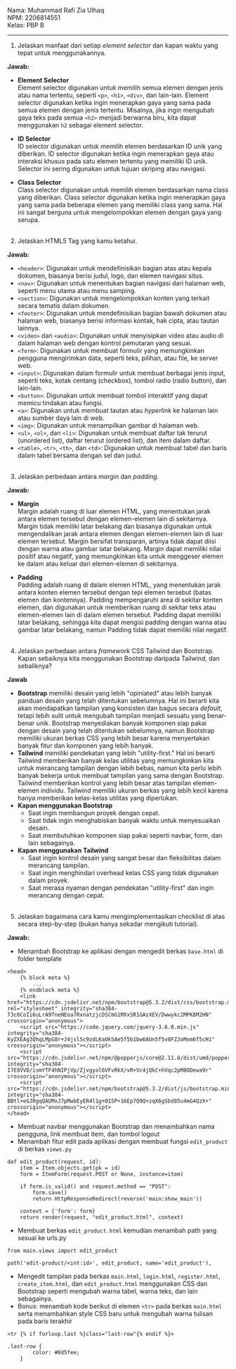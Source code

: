 Nama: Muhammad Rafi Zia Ulhaq<br>
NPM: 2206814551<br>
Kelas: PBP B
<hr>

1. Jelaskan manfaat dari setiap *element selector* dan kapan waktu yang tepat untuk menggunakannya.

**Jawab:**

* **Element Selector**<br>
Element selector digunakan untuk memilih semua elemen dengan jenis atau nama tertentu, seperti `<p>`, `<h1>`, `<div>`, dan lain-lain. Element selector digunakan ketika ingin menerapkan gaya yang sama pada semua elemen dengan jenis tertentu. Misalnya, jika ingin mengubah gaya teks pada semua `<h2>` menjadi berwarna biru, kita dapat menggunakan `h2` sebagai element selector.

* **ID Selector**<br>
ID selector digunakan untuk memilih elemen berdasarkan ID unik yang diberikan. ID selector digunakan ketika ingin menerapkan gaya atau interaksi khusus pada satu elemen tertentu yang memiliki ID unik. Selector ini sering digunakan untuk tujuan skriping atau navigasi.

* **Class Selector**<br>
Class selector digunakan untuk memilih elemen berdasarkan nama class yang diberikan. Class selector digunakan ketika ingin menerapkan gaya yang sama pada beberapa elemen yang memiliki class yang sama. Hal ini sangat berguna untuk mengelompokkan elemen dengan gaya yang serupa.
<br><br>


2. Jelaskan HTML5 Tag yang kamu ketahui.

**Jawab:**

* `<header>`: Digunakan untuk mendefinisikan bagian atas atau kepala dokumen, biasanya berisi judul, logo, dan elemen navigasi situs.
* `<nav>`: Digunakan untuk menentukan bagian navigasi dari halaman web, seperti menu utama atau menu samping.
* `<section>`: Digunakan untuk mengelompokkan konten yang terkait secara tematis dalam dokumen.
* `<footer>`: Digunakan untuk mendefinisikan bagian bawah dokumen atau halaman web, biasanya berisi informasi kontak, hak cipta, atau tautan lainnya.
* `<video>` dan `<audio>`: Digunakan untuk menyisipkan video atau audio di dalam halaman web dengan kontrol pemutaran yang sesuai.
* `<form>`: Digunakan untuk membuat formulir yang memungkinkan pengguna mengirimkan data, seperti teks, pilihan, atau file, ke server web.
* `<input>`: Digunakan dalam formulir untuk membuat berbagai jenis input, seperti teks, kotak centang (checkbox), tombol radio (radio button), dan lain-lain.
* `<button>`: Digunakan untuk membuat tombol interaktif yang dapat memicu tindakan atau fungsi.
* `<a>`: Digunakan untuk membuat tautan atau *hyperlink* ke halaman lain atau sumber daya lain di web.
* `<img>`: Digunakan untuk menampilkan gambar di halaman web.
* `<ul>`, `<ol>`, dan `<li>`: Digunakan untuk membuat daftar tak terurut (unordered list), daftar terurut (ordered list), dan item dalam daftar.
* `<table>`, `<tr>`, `<th>`, dan `<td>`: Digunakan untuk membuat tabel dan baris dalam tabel bersama dengan sel dan judul.
<br><br>


3. Jelaskan perbedaan antara *margin* dan *padding*.

**Jawab:**

* **Margin**<br>
Margin adalah ruang di luar elemen HTML, yang menentukan jarak antara elemen tersebut dengan elemen-elemen lain di sekitarnya.
Margin tidak memiliki latar belakang dan biasanya digunakan untuk mengendalikan jarak antara elemen dengan elemen-elemen lain di luar elemen tersebut. Margin bersifat transparan, artinya tidak dapat diisi dengan warna atau gambar latar belakang. Margin dapat memiliki nilai positif atau negatif, yang memungkinkan kita untuk menggeser elemen ke dalam atau keluar dari elemen-elemen di sekitarnya.

* **Padding**<br>
Padding adalah ruang di dalam elemen HTML, yang menentukan jarak antara konten elemen tersebut dengan tepi elemen tersebut (batas elemen dan kontennya). Padding mempengaruhi area di sekitar konten elemen, dan digunakan untuk memberikan ruang di sekitar teks atau elemen-elemen lain di dalam elemen tersebut. Padding dapat memiliki latar belakang, sehingga kita dapat mengisi padding dengan warna atau gambar latar belakang, namun Padding tidak dapat memiliki nilai negatif.
<br><br>


4. Jelaskan perbedaan antara *framework* CSS Tailwind dan Bootstrap. Kapan sebaiknya kita menggunakan Bootstrap daripada Tailwind, dan sebaliknya?

**Jawab**

* **Bootstrap** memiliki desain yang lebih "opiniated" atau lebih banyak panduan desain yang telah ditentukan sebelumnya. Hal ini berarti kita akan mendapatkan tampilan yang konsisten dan bagus secara *default*, tetapi lebih sulit untuk mengubah tampilan menjadi sesuatu yang benar-benar unik. Bootstrap menyediakan banyak komponen siap pakai dengan desain yang telah ditentukan sebelumnya, namun Bootstrap memiliki ukuran berkas CSS yang lebih besar karena menyertakan banyak fitur dan komponen yang lebih banyak.
* **Tailwind** memiliki pendekatan yang lebih "utility-first." Hal ini berarti Tailwind memberikan banyak kelas utilitas yang memungkinkan kita untuk merancang tampilan dengan lebih bebas, namun kita perlu lebih banyak bekerja untuk membuat tampilan yang sama dengan Bootstrap. Tailwind memberikan kontrol yang lebih besar atas tampilan elemen-elemen individu. Tailwind memiliki ukuran berkas yang lebih kecil karena hanya memberikan kelas-kelas utilitas yang diperlukan.
* **Kapan menggunakan Bootstrap**
    * Saat ingin membangun proyek dengan cepat.
    * Saat tidak ingin menghabiskan banyak waktu untuk menyesuaikan desain.
    * Saat membutuhkan komponen siap pakai seperti navbar, form, dan lain sebagainya.
* **Kapan menggunakan Tailwind**
    * Saat ingin kontrol desain yang sangat besar dan fleksibilitas dalam merancang tampilan.
    * Saat ingin menghindari overhead kelas CSS yang tidak digunakan dalam proyek.
    * Saat merasa nyaman dengan pendekatan "utility-first" dan ingin merancang dengan cepat.
<br><br>


5. Jelaskan bagaimana cara kamu mengimplementasikan checklist di atas secara step-by-step (bukan hanya sekadar mengikuti tutorial).

**Jawab:**

* Menambah Bootstrap ke aplikasi dengan mengedit berkas `base.html` di folder template
```
<head>
    {% block meta %}
        ...
    {% endblock meta %}
    <link href="https://cdn.jsdelivr.net/npm/bootstrap@5.3.2/dist/css/bootstrap.min.css" rel="stylesheet" integrity="sha384-T3c6CoIi6uLrA9TneNEoa7RxnatzjcDSCmG1MXxSR1GAsXEV/Dwwykc2MPK8M2HN" crossorigin="anonymous">
    <script src="https://code.jquery.com/jquery-3.6.0.min.js" integrity="sha384-KyZXEAg3QhqLMpG8r+J4jsl5c9zdLKaUk5Ae5f5b1bw6AUn5f5v8FZJoMxm6f5cH1" crossorigin="anonymous"></script>
    <script src="https://cdn.jsdelivr.net/npm/@popperjs/core@2.11.8/dist/umd/popper.min.js" integrity="sha384-I7E8VVD/ismYTF4hNIPjVp/Zjvgyol6VFvRkX/vR+Vc4jQkC+hVqc2pM8ODewa9r" crossorigin="anonymous"></script>
    <script src="https://cdn.jsdelivr.net/npm/bootstrap@5.3.2/dist/js/bootstrap.min.js" integrity="sha384-BBtl+eGJRgqQAUMxJ7pMwbEyER4l1g+O15P+16Ep7Q9Q+zqX6gSbd85u4mG4QzX+" crossorigin="anonymous"></script>
</head>
```
* Membuat navbar menggunakan Bootstrap dan menambahkan nama pengguna, link membuat item, dan tombol logout
* Menambah fitur edit pada aplikasi dengan membuat fungsi `edit_product` di berkas `views.py`
```
def edit_product(request, id):
    item = Item.objects.get(pk = id)
    form = ItemForm(request.POST or None, instance=item)

    if form.is_valid() and request.method == "POST":
        form.save()
        return HttpResponseRedirect(reverse('main:show_main'))

    context = {'form': form}
    return render(request, "edit_product.html", context)
```
* Membuat berkas `edit_product.html` kemudian menambah path yang sesuai ke urls.py
```
from main.views import edit_product
```
```
path('edit-product/<int:id>', edit_product, name='edit_product'),
```
* Mengedit tampilan pada berkas `main.html`, `login.html`, `register.html`, `create_item.html`, dan `edit_product.html` menggunakan CSS dan Bootstrap seperti mengubah warna tabel, warna teks, dan lain sebagainya.
* Bonus: menambah kode berikut di elemen `<tr>` pada berkas `main.html` serta menambahkan style CSS baru untuk mengubah warna tulisan pada baris terakhir
```
<tr {% if forloop.last %}class="last-row"{% endif %}>
```
```
.last-row {
        color: #0d5fee;
    }
```


